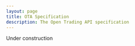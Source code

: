```yaml
---
layout: page
title: OTA Specification
description: The Open Trading API specification
---
```


Under construction
